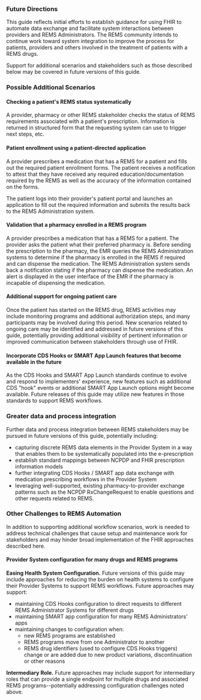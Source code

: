 ### Future Directions
This guide reflects initial efforts to establish guidance for using FHIR to automate data exchange and facilitate system interactions between providers and REMS Administrators. The REMS community intends to continue work toward system integration to improve the process for patients, providers and others involved in the treatment of patients with a REMS drugs. 

Support for additional scenarios and stakeholders such as those described below may be covered in future versions of this guide.

<p></p>

### Possible Additional Scenarios
#### Checking a patient's REMS status systematically
A provider, pharmacy or other REMS stakeholder checks the status of REMS requirements associated with a patient's prescription. Information is returned in structured form that the requesting system can use to trigger next steps, etc.
 
<p></p>

#### Patient enrollment using a patient-directed application
A provider prescribes a medication that has a REMS for a patient and fills out the required patient enrollment forms. The patient receives a notification to attest that they have received any required education/documentation required by the REMS as well as the accuracy of the information contained on the forms. 

The patient logs into their provider's patient portal and launches an application to fill out the required information and submits the results back to the REMS Administration system.

<p></p>

#### Validation that a pharmacy enrolled in a REMS program
A provider prescribes a medication that has a REMS for a patient. The provider asks the patient what their preferred pharmacy is.  Before sending the prescription to the pharmacy, the EMR queries the REMS Administration systems to determine if the pharmacy is enrolled in the REMS if required and can dispense the medication.  The REMS Administration system sends back a notification stating if the pharmacy can dispense the medication.  An alert is displayed in the user interface of the EMR if the pharmacy is incapable of dispensing the medication. 

<p></p>

#### Additional support for ongoing patient care
Once the patient has started on the REMS drug, REMS activities may include monitoring programs and additional authorization steps, and many participants may be involved during this period. New scenarios related to ongoing care may be identified and addressed in future versions of this guide, potentially providing additional visibility of pertinent information or improved communication between stakeholders through use of FHIR.

<p></p>

#### Incorporate CDS Hooks or SMART App Launch features that become available in the future
As the CDS Hooks and SMART App Launch standards continue to evolve and respond to implementers' experience, new features such as additional CDS "hook" events or additional SMART App Launch options might become available. Future releases of this guide may utilize new features in those standards to support REMS workflows.

<p></p>

### Greater data and process integration

Further data and process integration between REMS stakeholders may be pursued in future versions of this guide, potentially including: 
- capturing discrete REMS data elements in the Provider System in a way that enables them to be systematically populated into the e-prescription
- establish standard mappings between NCPDP and FHIR prescription information models
- further integrating CDS Hooks / SMART app data exchange with medication prescribing workflows in the Provider System
- leveraging well-supported, existing pharmacy-to-provider exchange patterns such as the NCPDP RxChangeRequest to enable questions and other requests related to REMS.

<p></p>

### Other Challenges to REMS Automation
In addition to supporting additional workflow scenarios, work is needed to address technical challenges that cause setup and maintenance work for stakeholders and may hinder broad implementation of the FHIR approaches described here.

<p></p>

#### Provider System configuration for many drugs and REMS programs
**Easing Health System Configuration.** Future versions of this guide may include approaches for reducing the burden on health systems to configure their Provider Systems to support REMS workflows. Future approaches may support:
- maintaining CDS Hooks configuration to direct requests to different REMS Administrator Systems for different drugs
- maintaining SMART app configuration for many REMS Administrators' apps
- maintaining changes to configuration when:
  - new REMS programs are established
  - REMS programs move from one Administrator to another
  - REMS drug identifiers (used to configure CDS Hooks triggers) change or are added due to new product variations, discontinuation or other reasons

<p></p>

**Intermediary Role.** Future approaches may include support for intermediary roles that can provide a single endpoint for multiple drugs and associated REMS programs--potentially addressing configuration challenges noted above.


<p></p>
<p></p>